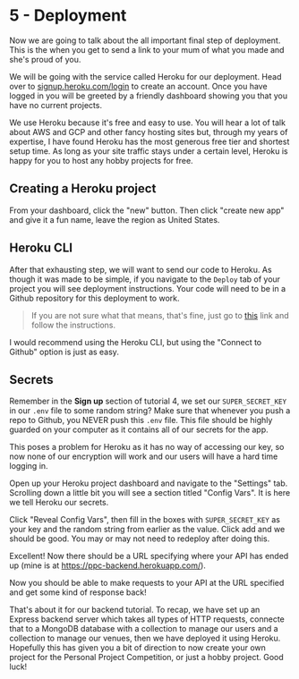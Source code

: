 # 5 - Deployment

Now we are going to talk about the all important final step of deployment. This is the when you get to send a link to your mum of what you made and she's proud of you.

We will be going with the service called Heroku for our deployment. Head  over to [signup.heroku.com/login](https://signup.heroku.com/login) to create an account. Once you have logged in you will be greeted by a friendly dashboard showing you that you have no current projects. 

We use Heroku because it's free and easy to use. You will hear a lot of talk about AWS and GCP and other fancy hosting sites but, through my years of expertise, I have found Heroku has the most generous free tier and shortest setup time. As long as your site traffic stays under a certain level, Heroku is happy for you to host any hobby projects for free.

## Creating a Heroku project
From your dashboard, click the "new" button. Then click "create new app" and give it a fun name, leave the region as United States.

## Heroku CLI
After that exhausting step, we will want to send our code to Heroku. As though it was made to be simple, if you navigate to the `Deploy` tab of your project you will see deployment instructions. Your code will need to be in a Github repository for this deployment to work. 

> If you are not sure what that means, that's fine, just go to [this](https://docs.github.com/en/get-started/importing-your-projects-to-github/importing-source-code-to-github/adding-locally-hosted-code-to-github) link and follow the instructions.

I would recommend using the Heroku CLI, but using the "Connect to Github" option is just as easy.

## Secrets
Remember in the **Sign up** section of tutorial 4, we set our `SUPER_SECRET_KEY` in our `.env` file to some random string? Make sure that whenever you push a repo to Github, you NEVER push this `.env` file. This file should be highly guarded on your computer as it contains all of our secrets for the app. 

This poses a problem for Heroku as it has no way of accessing our key, so now none of our encryption will work and our users will have a hard time logging in.

Open up your Heroku project dashboard and navigate to the "Settings" tab. Scrolling down a little bit you will see a section titled "Config Vars". It is here we tell Heroku our secrets. 

Click "Reveal Config Vars", then fill in the boxes with `SUPER_SECRET_KEY` as your key and the random string from earlier as the value. Click add and we should be good. You may or may not need to redeploy after doing this. 

Excellent! Now there should be a URL specifying where your API has ended up (mine is at https://ppc-backend.herokuapp.com/). 

Now you should be able to make requests to your API at the URL specified and get some kind of response back!

That's about it for our backend tutorial. To recap, we have set up an Express backend server which takes all types of HTTP requests, connecte that to a MongoDB database with a collection to manage our users and a collection to manage our venues, then we have deployed it using Heroku. Hopefully this has given you a bit of direction to now create your own project for the Personal Project Competition, or just a hobby project. Good luck!
